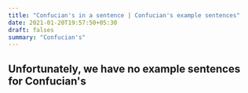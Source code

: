 ```yaml
---
title: "Confucian's in a sentence | Confucian's example sentences"
date: 2021-01-20T19:57:50+05:30
draft: falses
summary: "Confucian's"
---
```

## Unfortunately, we have no example sentences for Confucian's                 
